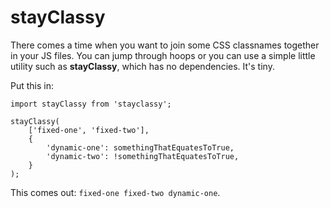# stayClassy

There comes a time when you want to join some CSS classnames together in your JS files. You can jump through hoops or
you can use a simple little utility such as **stayClassy**, which has no dependencies. It's tiny.

Put this in:

```
import stayClassy from 'stayclassy';

stayClassy(
    ['fixed-one', 'fixed-two'],
    {
        'dynamic-one': somethingThatEquatesToTrue,
        'dynamic-two': !somethingThatEquatesToTrue,
    }
);
```

This comes out:
`fixed-one fixed-two dynamic-one`.
